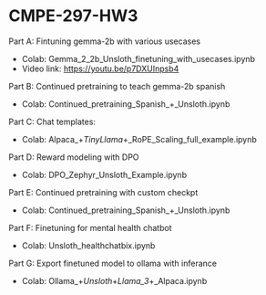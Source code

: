 # CMPE-297-HW3


Part A: Fintuning gemma-2b with various usecases
- Colab: Gemma_2_2b_Unsloth_finetuning_with_usecases.ipynb
- Video link: https://youtu.be/p7DXUInpsb4

Part B: Continued pretraining to teach gemma-2b spanish
- Colab: Continued_pretraining_Spanish_+_Unsloth.ipynb

Part C: Chat templates:
- Colab: Alpaca_+_TinyLlama_+_RoPE_Scaling_full_example.ipynb

Part D: Reward modeling with DPO
- Colab: DPO_Zephyr_Unsloth_Example.ipynb

Part E: Continued pretraining with custom checkpt
- Colab: Continued_pretraining_Spanish_+_Unsloth.ipynb

Part F: Finetuning for mental health chatbot
- Colab: Unsloth_healthchatbix.ipynb

Part G: Export finetuned model to ollama with inferance
- Colab: Ollama_+_Unsloth_+_Llama_3_+_Alpaca.ipynb
